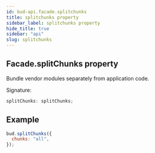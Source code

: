 ```yaml
---
id: bud-api.facade.splitchunks
title: splitchunks property
sidebar_label: splitchunks property
hide_title: true
sidebar: "api"
slug: splitchunks
---
```


## Facade.splitChunks property

Bundle vendor modules separately from application code.

Signature:

```typescript
splitChunks: splitChunks;
```

## Example

```js
bud.splitChunks({
  chunks: "all",
});
```
